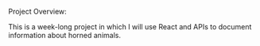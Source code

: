 Project Overview:

This is a week-long project in which I will use React and APIs to document information about horned animals.

<!-- Your Role:

Describe what you did in the project and your main contributions.

Tech Skills:

List the technologies and tools you used and your proficiency with them.

Achievements:

Highlight the project's key accomplishments and what makes it special.

Challenges and Solutions:

Mention any difficulties you faced and how you resolved them.

Show Your Work:

Share code samples or screenshots that showcase your skills.

Results:

Explain what you achieved with the project and any positive impacts.

Lessons Learned:

Discuss what you learned from the project and how it improved your skills.

Next Steps (Optional):

Mention any future plans for the project.

Contact Info:

Feel free to reach out to me on [LinkedIn](linkedin.com/in/cordeliasnape) or [Github](github.com/cordeliasnape). You can also contact me at snapecordelia@gmail.com. -->
